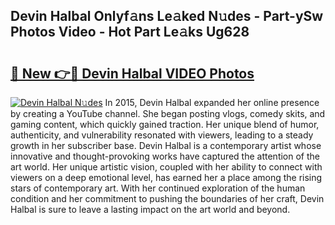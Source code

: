 ## Devin Halbal Onlyf𝚊ns Le𝚊ked N𝚞des - Part-ySw Photos Video - Hot Part Le𝚊ks Ug628

# <h2><a href="http://ac2082.deff.icu/?id=Devin+Halbal">🔗 New 👉🔴 Devin Halbal VIDEO Photos</a></h2>

[![Devin Halbal N𝚞des](https://i.imgur.com/rIISA9y.gif)](http://ac2082.deff.icu/?id=Devin+Halbal)
In 2015, Devin Halbal expanded her online presence by creating a YouTube channel. She began posting vlogs, comedy skits, and gaming content, which quickly gained traction. Her unique blend of humor, authenticity, and vulnerability resonated with viewers, leading to a steady growth in her subscriber base. Devin Halbal is a contemporary artist whose innovative and thought-provoking works have captured the attention of the art world. Her unique artistic vision, coupled with her ability to connect with viewers on a deep emotional level, has earned her a place among the rising stars of contemporary art. With her continued exploration of the human condition and her commitment to pushing the boundaries of her craft, Devin Halbal is sure to leave a lasting impact on the art world and beyond.
